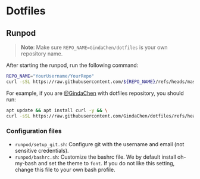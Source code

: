 # Dotfiles

## Runpod

> **Note**: Make sure `REPO_NAME=GindaChen/dotfiles` is your own repository name.


After starting the runpod, run the following command:
```bash
REPO_NAME="YourUsername/YourRepo" 
curl -sSL https://raw.githubusercontent.com/${REPO_NAME}/refs/heads/master/setup-runpod.sh | bash -s ${REPO_NAME} 
```

For example, if you are [@GindaChen](https://github.com/GindaChen) with dotfiles repository, you should run:
```bash
apt update && apt install curl -y && \
curl -sSL https://raw.githubusercontent.com/GindaChen/dotfiles/refs/heads/master/setup-runpod.sh | bash -s "GindaChen/dotfiles" 
```

### Configuration files
- `runpod/setup_git.sh`: Configure git with the username and email (not sensitive credentials).
- `runpod/bashrc.sh`: Customize the bashrc file. We by default install oh-my-bash and set the theme to `font`. If you do not like this setting, change this file to your own bash profile. 
